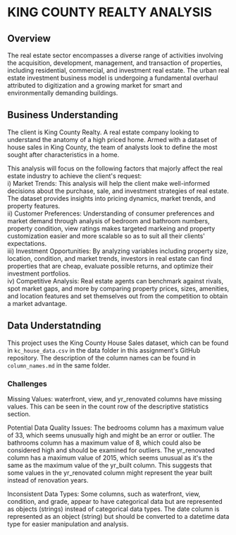 # KING COUNTY REALTY ANALYSIS

## Overview

The real estate sector encompasses a diverse range of activities involving the acquisition, development, management, and transaction of properties, including residential, commercial, and investment real estate. The urban real estate investment business model is undergoing a fundamental overhaul attributed to digitization and a growing market for smart and environmentally demanding buildings.


## Business Understanding

The client is King County Realty. A real estate company looking to understand the anatomy of a high priced home. Armed with a dataset of house sales in King County, the team of analysts look to define the most sought after characteristics in a home.

This analysis will focus on the following factors that majorly affect the real estate industry to achieve the client's request:<br>
i) Market Trends: This analysis will help the client make well-informed decisions about the purchase, sale, and investment strategies of real estate. The dataset provides insights into pricing dynamics, market trends, and property features.<br>
ii) Customer Preferences: Understanding of consumer preferences and market demand through analysis of bedroom and bathroom numbers, property condition, view ratings makes targeted markeing and property customization easier and more scalable so as to suit all their clients' expectations.<br>
iii) Investment Opportunities: By analyzing variables including property size, location, condition, and market trends, investors in real estate can find properties that are cheap, evaluate possible returns, and optimize their investment portfolios.<br>
iv) Competitive Analysis: Real estate agents can benchmark against rivals, spot market gaps, and more by comparing property prices, sizes, amenities, and location features and set themselves out from the competition to obtain a market advantage.

## Data Understatnding

This project uses the King County House Sales dataset, which can be found in  `kc_house_data.csv` in the data folder in this assignment's GitHub repository. The description of the column names can be found in `column_names.md` in the same folder.

### Challenges
Missing Values:
waterfront, view, and yr_renovated columns have missing values. This can be seen in the count row of the descriptive statistics section.

Potential Data Quality Issues:
The bedrooms column has a maximum value of 33, which seems unusually high and might be an error or outlier.
The bathrooms column has a maximum value of 8, which could also be considered high and should be examined for outliers.
The yr_renovated column has a maximum value of 2015, which seems unusual as it's the same as the maximum value of the yr_built column. This suggests that some values in the yr_renovated column might represent the year built instead of renovation years.

Inconsistent Data Types:
Some columns, such as waterfront, view, condition, and grade, appear to have categorical data but are represented as objects (strings) instead of categorical data types.
The date column is represented as an object (string) but should be converted to a datetime data type for easier manipulation and analysis.
